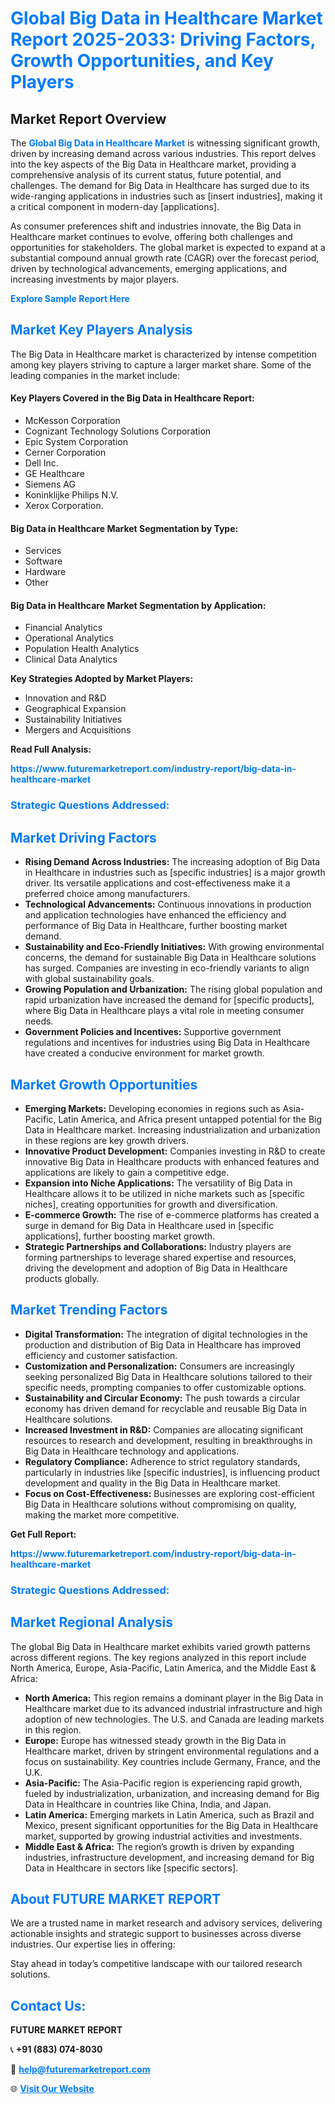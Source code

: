 <h1 style="color: #007BFF;">Global Big Data in Healthcare Market Report 2025-2033: Driving Factors, Growth Opportunities, and Key Players</h1>

<section id="overview">
<h2>Market Report Overview</h2>
<p>The <a href="https://www.futuremarketreport.com/industry-report/big-data-in-healthcare-market" style="color: #007BFF; text-decoration: none;"><strong>Global Big Data in Healthcare Market</strong></a> is witnessing significant growth, driven by increasing demand across various industries. This report delves into the key aspects of the Big Data in Healthcare market, providing a comprehensive analysis of its current status, future potential, and challenges. The demand for Big Data in Healthcare has surged due to its wide-ranging applications in industries such as [insert industries], making it a critical component in modern-day [applications].</p>
<p>As consumer preferences shift and industries innovate, the Big Data in Healthcare market continues to evolve, offering both challenges and opportunities for stakeholders. The global market is expected to expand at a substantial compound annual growth rate (CAGR) over the forecast period, driven by technological advancements, emerging applications, and increasing investments by major players.</p>
</section>

<section id="overview">
<p><a href="https://www.futuremarketreport.com/request-sample/reportId=48863" style="color: #007BFF; text-decoration: none;"><strong>Explore Sample Report Here</strong></a></p>
</section>

<section id="key-players">
<h2 style="color: #007BFF;">Market Key Players Analysis</h2>
<p>The Big Data in Healthcare market is characterized by intense competition among key players striving to capture a larger market share. Some of the leading companies in the market include:</p>
<h4>Key Players Covered in the Big Data in Healthcare Report:</h4>
<ul><li>McKesson Corporation</li><li>Cognizant Technology Solutions Corporation</li><li>Epic System Corporation</li><li>Cerner Corporation</li><li>Dell Inc.</li><li>GE Healthcare</li><li>Siemens AG</li><li>Koninklijke Philips N.V.</li><li>Xerox Corporation.</li></ul>
<h4>Big Data in Healthcare Market Segmentation by Type:</h4>
<ul><li>Services</li><li>Software</li><li>Hardware</li><li>Other</li></ul>

<h4>Big Data in Healthcare Market Segmentation by Application:</h4>
<ul><li>Financial Analytics</li><li>Operational Analytics</li><li>Population Health Analytics</li><li>Clinical Data Analytics</li></ul>
<p><strong>Key Strategies Adopted by Market Players:</strong></p>
<ul>
<li>Innovation and R&D</li>
<li>Geographical Expansion</li>
<li>Sustainability Initiatives</li>
<li>Mergers and Acquisitions</li>
</ul>
</section>

<section>
<p><strong>Read Full Analysis: </strong></p><a href="https://www.futuremarketreport.com/industry-report/big-data-in-healthcare-market" style="color: #007BFF; text-decoration: none;"><strong>https://www.futuremarketreport.com/industry-report/big-data-in-healthcare-market</strong></a>
<h3 style="color: #007BFF;">Strategic Questions Addressed:</h3>
</section>

<section id="driving-factors">
<h2 style="color: #007BFF;">Market Driving Factors</h2>
<ul>
<li><strong>Rising Demand Across Industries:</strong> The increasing adoption of Big Data in Healthcare in industries such as [specific industries] is a major growth driver. Its versatile applications and cost-effectiveness make it a preferred choice among manufacturers.</li>
<li><strong>Technological Advancements:</strong> Continuous innovations in production and application technologies have enhanced the efficiency and performance of Big Data in Healthcare, further boosting market demand.</li>
<li><strong>Sustainability and Eco-Friendly Initiatives:</strong> With growing environmental concerns, the demand for sustainable Big Data in Healthcare solutions has surged. Companies are investing in eco-friendly variants to align with global sustainability goals.</li>
<li><strong>Growing Population and Urbanization:</strong> The rising global population and rapid urbanization have increased the demand for [specific products], where Big Data in Healthcare plays a vital role in meeting consumer needs.</li>
<li><strong>Government Policies and Incentives:</strong> Supportive government regulations and incentives for industries using Big Data in Healthcare have created a conducive environment for market growth.</li>
</ul>
</section>

<section id="growth-opportunities">
<h2 style="color: #007BFF;">Market Growth Opportunities</h2>
<ul>
<li><strong>Emerging Markets:</strong> Developing economies in regions such as Asia-Pacific, Latin America, and Africa present untapped potential for the Big Data in Healthcare market. Increasing industrialization and urbanization in these regions are key growth drivers.</li>
<li><strong>Innovative Product Development:</strong> Companies investing in R&D to create innovative Big Data in Healthcare products with enhanced features and applications are likely to gain a competitive edge.</li>
<li><strong>Expansion into Niche Applications:</strong> The versatility of Big Data in Healthcare allows it to be utilized in niche markets such as [specific niches], creating opportunities for growth and diversification.</li>
<li><strong>E-commerce Growth:</strong> The rise of e-commerce platforms has created a surge in demand for Big Data in Healthcare used in [specific applications], further boosting market growth.</li>
<li><strong>Strategic Partnerships and Collaborations:</strong> Industry players are forming partnerships to leverage shared expertise and resources, driving the development and adoption of Big Data in Healthcare products globally.</li>
</ul>
</section>

<section id="trending-factors">
<h2 style="color: #007BFF;">Market Trending Factors</h2>
<ul>
<li><strong>Digital Transformation:</strong> The integration of digital technologies in the production and distribution of Big Data in Healthcare has improved efficiency and customer satisfaction.</li>
<li><strong>Customization and Personalization:</strong> Consumers are increasingly seeking personalized Big Data in Healthcare solutions tailored to their specific needs, prompting companies to offer customizable options.</li>
<li><strong>Sustainability and Circular Economy:</strong> The push towards a circular economy has driven demand for recyclable and reusable Big Data in Healthcare solutions.</li>
<li><strong>Increased Investment in R&D:</strong> Companies are allocating significant resources to research and development, resulting in breakthroughs in Big Data in Healthcare technology and applications.</li>
<li><strong>Regulatory Compliance:</strong> Adherence to strict regulatory standards, particularly in industries like [specific industries], is influencing product development and quality in the Big Data in Healthcare market.</li>
<li><strong>Focus on Cost-Effectiveness:</strong> Businesses are exploring cost-efficient Big Data in Healthcare solutions without compromising on quality, making the market more competitive.</li>
</ul>
</section>

<section>
<p><strong>Get Full Report: </strong></p><a href="https://www.futuremarketreport.com/industry-report/big-data-in-healthcare-market" style="color: #007BFF; text-decoration: none;"><strong>https://www.futuremarketreport.com/industry-report/big-data-in-healthcare-market</strong></a>
<h3 style="color: #007BFF;">Strategic Questions Addressed:</h3>
</section>


<section id="regional-analysis">
<h2 style="color: #007BFF;">Market Regional Analysis</h2>
<p>The global Big Data in Healthcare market exhibits varied growth patterns across different regions. The key regions analyzed in this report include North America, Europe, Asia-Pacific, Latin America, and the Middle East & Africa:</p>
<ul>
<li><strong>North America:</strong> This region remains a dominant player in the Big Data in Healthcare market due to its advanced industrial infrastructure and high adoption of new technologies. The U.S. and Canada are leading markets in this region.</li>
<li><strong>Europe:</strong> Europe has witnessed steady growth in the Big Data in Healthcare market, driven by stringent environmental regulations and a focus on sustainability. Key countries include Germany, France, and the U.K.</li>
<li><strong>Asia-Pacific:</strong> The Asia-Pacific region is experiencing rapid growth, fueled by industrialization, urbanization, and increasing demand for Big Data in Healthcare in countries like China, India, and Japan.</li>
<li><strong>Latin America:</strong> Emerging markets in Latin America, such as Brazil and Mexico, present significant opportunities for the Big Data in Healthcare market, supported by growing industrial activities and investments.</li>
<li><strong>Middle East & Africa:</strong> The region’s growth is driven by expanding industries, infrastructure development, and increasing demand for Big Data in Healthcare in sectors like [specific sectors].</li>
</ul>
</section>

<footer>
<h2 style="color: #007BFF;">About FUTURE MARKET REPORT</h2>
<p>We are a trusted name in market research and advisory services, delivering actionable insights and strategic support to businesses across diverse industries. Our expertise lies in offering:</p>

<p>Stay ahead in today’s competitive landscape with our tailored research solutions.</p>

<h2 style="color: #007BFF;">Contact Us:</h2>
<p><strong>FUTURE MARKET REPORT</strong></p>
<p>📞 <strong>+91 (883) 074-8030</strong></p>
<p>📧 <strong><a href="mailto:help@futuremarketreport.com" style="color: #007BFF;">help@futuremarketreport.com</a></strong></p>
<p>🌐 <strong><a href="https://www.futuremarketreport.com/" style="color: #007BFF;">Visit Our Website</a></strong></p>
</footer>